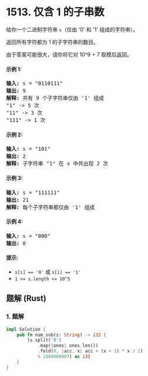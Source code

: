 # 1513. 仅含 1 的子串数
给你一个二进制字符串 `s`（仅由 '0' 和 '1' 组成的字符串）。

返回所有字符都为 1 的子字符串的数目。

由于答案可能很大，请你将它对 10^9 + 7 取模后返回。

#### 示例 1:
<pre>
<b>输入:</b> s = "0110111"
<b>输出:</b> 9
<b>解释:</b> 共有 9 个子字符串仅由 '1' 组成
"1" -> 5 次
"11" -> 3 次
"111" -> 1 次
</pre>

#### 示例 2:
<pre>
<b>输入:</b> s = "101"
<b>输出:</b> 2
<b>解释:</b> 子字符串 "1" 在 s 中共出现 2 次
</pre>

#### 示例 3:
<pre>
<b>输入:</b> s = "111111"
<b>输出:</b> 21
<b>解释:</b> 每个子字符串都仅由 '1' 组成
</pre>

#### 示例 4:
<pre>
<b>输入:</b> s = "000"
<b>输出:</b> 0
</pre>

#### 提示:
* `s[i] == '0'` 或 `s[i] == '1'`
* `1 <= s.length <= 10^5`

## 题解 (Rust)

### 1. 题解
```Rust
impl Solution {
    pub fn num_sub(s: String) -> i32 {
        (s.split('0')
            .map(|ones| ones.len())
            .fold(0, |acc, x| acc + (x + 1) * x / 2)
            % 1000000007) as i32
    }
}
```
